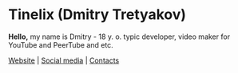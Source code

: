 # Tinelix (Dmitry Tretyakov)

<b>Hello,</b> my name is Dmitry - 18 y. o. typic developer, video maker for YouTube and PeerTube and etc.
<p><a href="https://tinelix.github.io">Website</a> | <a href="https://tinelix.github.io/pages/eng/tinelix/socmedia.html">Social media</a> | <a href="https://tinelix.github.io/pages/eng/tinelix/contacts.html">Contacts</a>
